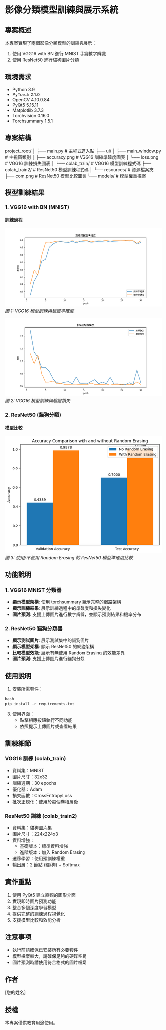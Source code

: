 # 影像分類模型訓練與展示系統

## 專案概述
本專案實現了兩個影像分類模型的訓練與展示：
1. 使用 VGG16 with BN 進行 MNIST 手寫數字辨識
2. 使用 ResNet50 進行貓狗圖片分類

## 環境需求
- Python 3.9
- PyTorch 2.1.0
- OpenCV 4.10.0.84
- PyQt5 5.15.11
- Matplotlib 3.7.3
- Torchvision 0.16.0
- Torchsummary 1.5.1

## 專案結構

project_root/
│
├── main.py # 主程式進入點
├── ui/
│ ├── main_window.py # 主視窗類別
│ ├── accuracy.png # VGG16 訓練準確度圖表
│ └── loss.png # VGG16 訓練損失圖表
│
├── colab_train/ # VGG16 模型訓練程式碼
├── colab_train2/ # ResNet50 模型訓練程式碼
│
└── resources/ # 資源檔案夾
├── com.png # ResNet50 模型比較圖表
└── models/ # 模型權重檔案


## 模型訓練結果

### 1. VGG16 with BN (MNIST)
#### 訓練過程
![準確度曲線](ui/accuracy.png)
*圖 1: VGG16 模型訓練與驗證準確度*

![損失曲線](ui/loss.png)
*圖 2: VGG16 模型訓練與驗證損失*

### 2. ResNet50 (貓狗分類)
#### 模型比較
![模型比較](com.png)
*圖 3: 使用/不使用 Random Erasing 的 ResNet50 模型準確度比較*

## 功能說明

### 1. VGG16 MNIST 分類器
- **顯示模型架構**: 使用 torchsummary 顯示完整的網路架構
- **顯示訓練結果**: 展示訓練過程中的準確度和損失變化
- **圖片預測**: 支援上傳圖片進行數字辨識，並顯示預測結果和機率分布

### 2. ResNet50 貓狗分類器
- **顯示測試圖片**: 展示測試集中的貓狗圖片
- **顯示模型架構**: 顯示 ResNet50 的網路架構
- **比較模型效能**: 展示有無使用 Random Erasing 的效能差異
- **圖片預測**: 支援上傳圖片進行貓狗分類

## 使用說明

1. 安裝所需套件：

```
bash
pip install -r requirements.txt
```


3. 使用界面：
   - 點擊相應按鈕執行不同功能
   - 依照提示上傳圖片或查看結果

## 訓練細節

### VGG16 訓練 (colab_train)
- 資料集：MNIST
- 圖片尺寸：32x32
- 訓練週期：30 epochs
- 優化器：Adam
- 損失函數：CrossEntropyLoss
- 批次正規化：使用於每個卷積層後

### ResNet50 訓練 (colab_train2)
- 資料集：貓狗圖片集
- 圖片尺寸：224x224x3
- 資料增強：
  - 基礎版本：標準資料增強
  - 進階版本：加入 Random Erasing
- 遷移學習：使用預訓練權重
- 輸出層：2 節點 (貓/狗) + Softmax

## 實作重點
1. 使用 PyQt5 建立直觀的圖形介面
2. 實現即時圖片預測功能
3. 整合多個深度學習模型
4. 提供完整的訓練過程視覺化
5. 支援模型比較和效能分析

## 注意事項
- 執行前請確保已安裝所有必要套件
- 模型檔案較大，請確保足夠的硬碟空間
- 圖片預測時請使用符合格式的圖片檔案

## 作者
[您的姓名]

## 授權
本專案僅供教育用途使用。
